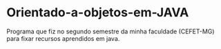 # Orientado-a-objetos-em-JAVA
Programa que fiz no segundo semestre da minha faculdade (CEFET-MG) para fixar recursos aprendidos em java. 
